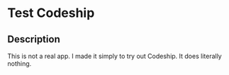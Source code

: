 # Test Codeship

## Description

This is not a real app. I made it simply to try out Codeship. It does literally nothing.